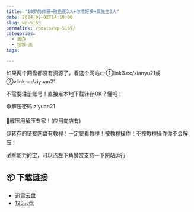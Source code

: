 ```yaml
---
title: "18岁的帅哥+肤色差3人+你喷好多+景先生3人"
date: 2024-09-02T14:10:00
slug: wp-5169
permalink: /posts/wp-5169/
categories:
  - 盖📺
  - 恰饭·盖
tags:

---
```


如果两个网盘都没有资源了，看这个网站👉①link3.cc/xianyu21或②vlink.cc/ziyuan21

不需要注册账号！直接点本地下载转存OK？懂吧！

🟢解压密码:ziyuan21

🔵解压用解压专家！(应用商店有)

🟡转存的链接网盘有教程！一定要看教程！按教程操作！不按教程操作你不会解压！

💰🈶能力的宝，可以点左下角赞赏支持一下网站运行

## 📦 下载链接
- [迅雷云盘](https://blziyuan21.com/pay-download/5169?key=263c00e561&down_id=0)
- [123云盘](https://blziyuan21.com/pay-download/5169?key=263c00e561&down_id=1)


